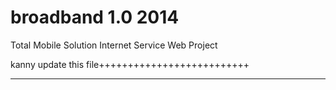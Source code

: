 broadband 1.0 2014
=========

Total Mobile Solution Internet Service Web Project

kanny update this file++++++++++++++++++++++++++
*******************************************
